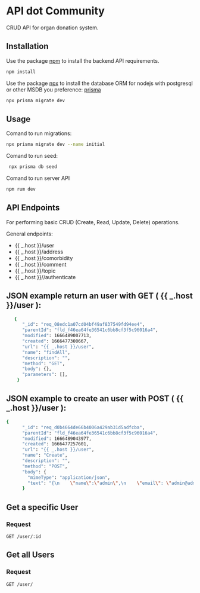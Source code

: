 # API dot Community

CRUD API for organ donation system.

## Installation

Use the package [npm](https://https://www.npmjs.com/) to install the backend API requirements.

```bash
npm install 
```
Use the package [npx](https://https://www.npmjs.com/) to install the database ORM for nodejs with postgresql or other MSDB you preference: [prisma](https://www.prisma.io/)

```bash
npx prisma migrate dev
```
## Usage

Comand to run migrations:
```bash
npx prisma migrate dev --name initial
```
Comand to run seed:
```bash
 npx prisma db seed
```
Comand to run server API
```bash
npm rum dev
```

## API Endpoints

For performing basic CRUD (Create, Read, Update, Delete) operations.

General endpoints:

<ul>
  <li>{{ _.host }}/user</li>
  <li>{{ _.host }}/address</li>
  <li>{{ _.host }}/comorbidity</li>
  <li>{{ _.host }}/comment</li>
  <li>{{ _.host }}/topic</li>
  <li>{{ _.host }}//authenticate</li>
</ul>


## JSON example return an user with GET ( {{ _.host }}/user ): 

```bash
   {
      "_id": "req_08edc1a07cd04bf49af837549fd94ee4",
      "parentId": "fld_f46ea64fe36541c6bb8cf3f5c96016a4",
      "modified": 1666489007713,
      "created": 1666477300667,
      "url": "{{ _.host }}/user",
      "name": "findAll",
      "description": "",
      "method": "GET",
      "body": {},
      "parameters": [],
    }
```
## JSON example to create an user with POST ( {{ _.host }}/user ): 
```bash
{
      "_id": "req_d0b4664de66b4006a429ab31d5adfcba",
      "parentId": "fld_f46ea64fe36541c6bb8cf3f5c96016a4",
      "modified": 1666489043977,
      "created": 1666477257601,
      "url": "{{ _.host }}/user",
      "name": "Create",
      "description": "",
      "method": "POST",
      "body": {
        "mimeType": "application/json",
        "text": "{\n    \"name\":\"admin\",\n    \"email\": \"admin@admin\",\n    \"birthDate\": \"2020-10-12\",\n    \"cellPhone\": \"88888888\",\n    \"password\": \"admin\",\n    \"userTypeId\": 1,\n    \"organUser\": [{\"organId\": 1}],\n    \"address\": {\n        \"address\":\"teste2\",\n        \"cep\": \"6200000\",\n        \"number\": 1,\n        \"complement\": \"asdasd\",\n        \"district\": \"teste\",\n        \"city\": \"teste\",\n        \"uf\": \"teste\"\n    }\n}"
      }
```

## Get a specific User
### Request

`GET /user/:id`
 
## Get all Users
### Request

`GET /user/`
